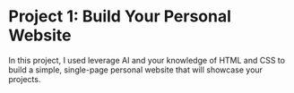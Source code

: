# Project 1: Build Your Personal Website
In this project, I used leverage AI and your knowledge of HTML and CSS to build a simple, single-page personal website that will showcase your projects.
